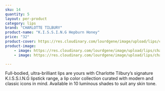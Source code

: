 ```yaml
---
sku: 14
quantity: 5
layout: per-product
category: lips
brand: "CHARLOTTE TILBURY"
product-name: "K.I.S.S.I.N.G Hepburn Honey"
price: "32"
product-cover: https://res.cloudinary.com/lourdgene/image/upload/lips/charlotte-luxury-lipstick/honey.jpg
product-image:
    - image: https://res.cloudinary.com/lourdgene/image/upload/lips/charlotte-luxury-lipstick/honey.jpg
    - image: https://res.cloudinary.com/lourdgene/image/upload/lips/charlotte-luxury-lipstick/honey-shade.jpg

---
```

Full-bodied, ultra-brilliant lips are yours with Charlotte Tilbury’s signature K.I.S.S.I.N.G lipstick range, a lip color collection curated with modern and classic icons in mind. Available in 10 luminous shades to suit any skin tone.

